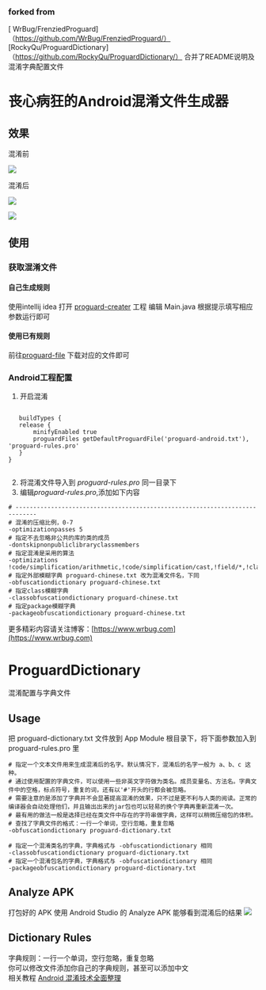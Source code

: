### forked from  
[ WrBug/FrenziedProguard]（https://github.com/WrBug/FrenziedProguard/）
[RockyQu/ProguardDictionary]（https://github.com/RockyQu/ProguardDictionary/）
合并了README说明及混淆字典配置文件


# 丧心病狂的Android混淆文件生成器


## 效果

混淆前

![](/1.png)

混淆后

![](/luyten.png)

![](/jd.png)

## 使用

### 获取混淆文件

#### 自己生成规则

使用intellij idea 打开 [proguard-creater](/proguard-creater) 工程
编辑 Main.java 根据提示填写相应参数运行即可


#### 使用已有规则

前往[proguard-file](/proguard-file) 下载对应的文件即可


### Android工程配置

    
1.  开启混淆
    
```
    
   buildTypes {
   release {
       minifyEnabled true
       proguardFiles getDefaultProguardFile('proguard-android.txt'), 'proguard-rules.pro'
   }
}
    
```
2.  将混淆文件导入到 *proguard-rules.pro* 同一目录下
3. 编辑*proguard-rules.pro*,添加如下内容

```
# ----------------------------------------------------------------------------
# 混淆的压缩比例，0-7
-optimizationpasses 5
# 指定不去忽略非公共的库的类的成员
-dontskipnonpubliclibraryclassmembers
# 指定混淆是采用的算法
-optimizations !code/simplification/arithmetic,!code/simplification/cast,!field/*,!class/merging/*
# 指定外部模糊字典 proguard-chinese.txt 改为混淆文件名，下同
-obfuscationdictionary proguard-chinese.txt
# 指定class模糊字典
-classobfuscationdictionary proguard-chinese.txt
# 指定package模糊字典
-packageobfuscationdictionary proguard-chinese.txt

```

更多精彩内容请关注博客：[https://www.wrbug.com](https://www.wrbug.com)


# ProguardDictionary
混淆配置与字典文件

## Usage
把 proguard-dictionary.txt 文件放到 App Module 根目录下，将下面参数加入到 proguard-rules.pro 里
```
# 指定一个文本文件用来生成混淆后的名字。默认情况下，混淆后的名字一般为 a、b、c 这种。
# 通过使用配置的字典文件，可以使用一些非英文字符做为类名。成员变量名、方法名。字典文件中的空格，标点符号，重复的词，还有以'#'开头的行都会被忽略。
# 需要注意的是添加了字典并不会显著提高混淆的效果，只不过是更不利与人类的阅读。正常的编译器会自动处理他们，并且输出出来的jar包也可以轻易的换个字典再重新混淆一次。
# 最有用的做法一般是选择已经在类文件中存在的字符串做字典，这样可以稍微压缩包的体积。
# 查找了字典文件的格式：一行一个单词，空行忽略，重复忽略
-obfuscationdictionary proguard-dictionary.txt

# 指定一个混淆类名的字典，字典格式与 -obfuscationdictionary 相同
-classobfuscationdictionary proguard-dictionary.txt
# 指定一个混淆包名的字典，字典格式与 -obfuscationdictionary 相同
-packageobfuscationdictionary proguard-dictionary.txt
```

## Analyze APK
打包好的 APK 使用 Android Studio 的 Analyze APK 能够看到混淆后的结果
![](https://github.com/RockyQu/ProguardDictionary/blob/master/ImageFolder/proguard1.png "")

## Dictionary Rules
字典规则：一行一个单词，空行忽略，重复忽略  
你可以修改文件添加你自己的字典规则，甚至可以添加中文  
相关教程 [Android 混淆技术全面整理](https://rockycoder.cn/android/2018/03/15/Android-proguard-rules.html)
